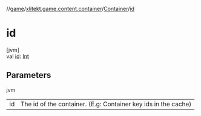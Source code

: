 //[game](../../../index.md)/[xlitekt.game.content.container](../index.md)/[Container](index.md)/[id](id.md)

# id

[jvm]\
val [id](id.md): [Int](https://kotlinlang.org/api/latest/jvm/stdlib/kotlin/-int/index.html)

## Parameters

jvm

| | |
|---|---|
| id | The id of the container. (E.g: Container key ids in the cache) |
